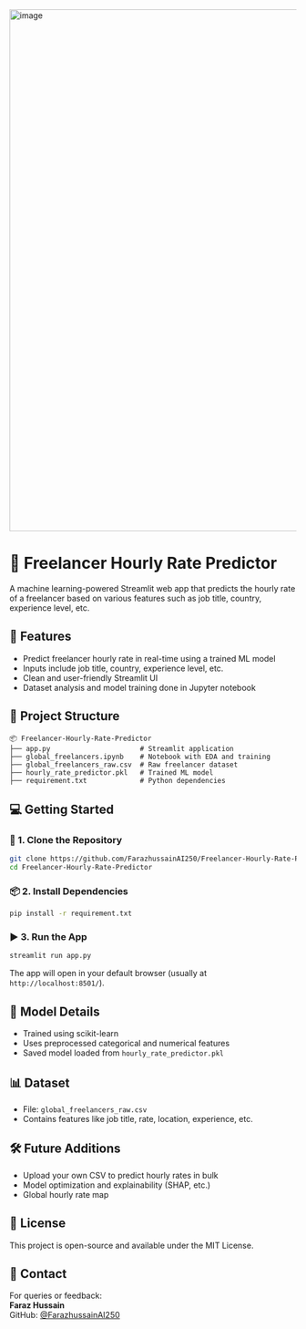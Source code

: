 <img width="1913" height="916" alt="image" src="https://github.com/user-attachments/assets/ad68e947-25e4-42e2-83b2-96b877bf9f92" />

# 💼 Freelancer Hourly Rate Predictor

A machine learning-powered Streamlit web app that predicts the hourly rate of a freelancer based on various features such as job title, country, experience level, etc.

## 🚀 Features

- Predict freelancer hourly rate in real-time using a trained ML model
- Inputs include job title, country, experience level, etc.
- Clean and user-friendly Streamlit UI
- Dataset analysis and model training done in Jupyter notebook

## 📁 Project Structure

```
📦 Freelancer-Hourly-Rate-Predictor
├── app.py                      # Streamlit application
├── global_freelancers.ipynb    # Notebook with EDA and training
├── global_freelancers_raw.csv  # Raw freelancer dataset
├── hourly_rate_predictor.pkl   # Trained ML model
├── requirement.txt             # Python dependencies
```

## 💻 Getting Started

### 🔧 1. Clone the Repository

```bash
git clone https://github.com/FarazhussainAI250/Freelancer-Hourly-Rate-Predictor.git
cd Freelancer-Hourly-Rate-Predictor
```

### 📦 2. Install Dependencies

```bash
pip install -r requirement.txt
```

### ▶️ 3. Run the App

```bash
streamlit run app.py
```

The app will open in your default browser (usually at `http://localhost:8501/`).

## 🧠 Model Details

- Trained using scikit-learn
- Uses preprocessed categorical and numerical features
- Saved model loaded from `hourly_rate_predictor.pkl`

## 📊 Dataset

- File: `global_freelancers_raw.csv`
- Contains features like job title, rate, location, experience, etc.

## 🛠️ Future Additions

- Upload your own CSV to predict hourly rates in bulk
- Model optimization and explainability (SHAP, etc.)
- Global hourly rate map

## 🧾 License

This project is open-source and available under the MIT License.

## 🙋 Contact

For queries or feedback:  
**Faraz Hussain**  
GitHub: [@FarazhussainAI250](https://github.com/FarazhussainAI250)

